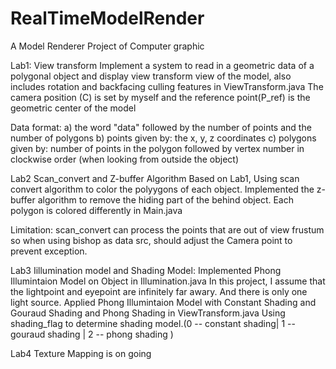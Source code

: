 # RealTimeModelRender
A Model Renderer Project of Computer graphic 

Lab1: View transform 
Implement a system to read in a geometric data of a polygonal object and display view transform view of the model,
also includes rotation and backfacing culling features in ViewTransform.java
The camera position (C) is set by myself and the reference point(P_ref) is the geometric center of the model


Data format:
a) the word "data" followed by the number of points and the number of polygons
b) points given by: the x, y, z coordinates
c) polygons given by: number of points in the polygon followed by vertex number in
clockwise order (when looking from outside the object)


Lab2 Scan_convert and Z-buffer Algorithm
Based on Lab1, Using scan convert algorithm to color the polyygons of each object.
Implemented the z-buffer algorithm to remove the hiding part of the behind object.
Each polygon is colored differently in Main.java

Limitation: scan_convert can process the points that are out of view frustum
so when using bishop as data src, should adjust the Camera point to prevent exception.

Lab3 Iillumination model and Shading Model:
Implemented Phong Illumintaion Model on Object in Illumination.java
In this project, I assume  that the lightpoint and eyepoint are infinitely far awary.
And there is only one light source.
Applied Phong Illumintaion Model with Constant Shading and Gouraud Shading and Phong Shading in ViewTransform.java
Using shading_flag to determine shading model.(0 -- constant shading| 1 -- gouraud shading | 2 -- phong shading )

Lab4
Texture Mapping is on going 


